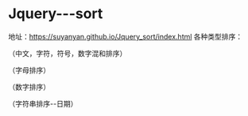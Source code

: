 # Jquery---sort
地址：https://suyanyan.github.io/Jquery_sort/index.html
各种类型排序：

（中文，字符，符号，数字混和排序）

（字母排序）

（数字排序）

（字符串排序--日期）
